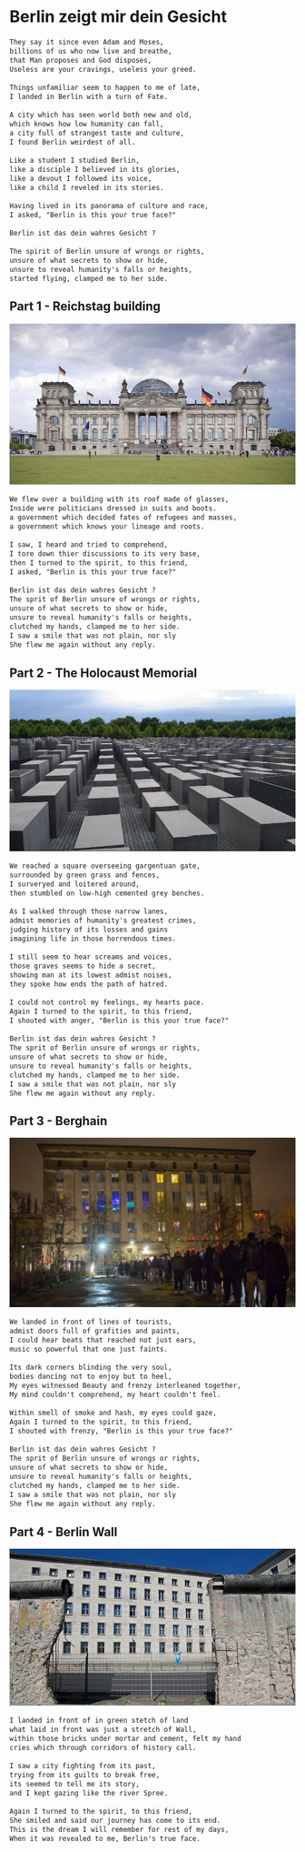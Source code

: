 # Berlin zeigt mir dein Gesicht

    They say it since even Adam and Moses,
    billions of us who now live and breathe,
    that Man proposes and God disposes,
    Useless are your cravings, useless your greed.

    Things unfamiliar seem to happen to me of late,
    I landed in Berlin with a turn of Fate.

    A city which has seen world both new and old,
    which knows how low humanity can fall, 
    a city full of strangest taste and culture,
    I found Berlin weirdest of all.

    Like a student I studied Berlin,
    like a disciple I believed in its glories,
    like a devout I followed its voice,
    like a child I reveled in its stories.

    Having lived in its panorama of culture and race,
    I asked, "Berlin is this your true face?"

    Berlin ist das dein wahres Gesicht ?

    The spirit of Berlin unsure of wrongs or rights,
    unsure of what secrets to show or hide,
    unsure to reveal humanity's falls or heights,
    started flying, clamped me to her side.

## Part 1 - Reichstag building

![screenshot](assets/img/reistag.jpg)

	We flew over a building with its roof made of glasses,
    Inside were politicians dressed in suits and boots.
	a government which decided fates of refugees and masses,
	a government which knows your lineage and roots.
	
    I saw, I heard and tried to comprehend,
    I tore down thier discussions to its very base,
    then I turned to the spirit, to this friend, 
    I asked, "Berlin is this your true face?"

    Berlin ist das dein wahres Gesicht ?
    The sprit of Berlin unsure of wrongs or rights,
    unsure of what secrets to show or hide,
    unsure to reveal humanity's falls or heights,
    clutched my hands, clamped me to her side.
    I saw a smile that was not plain, nor sly
	She flew me again without any reply.

## Part 2 - The Holocaust Memorial

![screenshot](assets/img/jews.jpg)

    We reached a square overseeing gargentuan gate,
    surrounded by green grass and fences,
	I surveryed and loitered around,
	then stumbled on low-high cemented grey benches.

	As I walked through those narrow lanes,
    admist memories of humanity's greatest crimes,
    judging history of its losses and gains
    imagining life in those horrendous times.

    I still seem to hear screams and voices,
    those graves seems to hide a secret,
    showing man at its lowest admist noises,
	they spoke how ends the path of hatred.

    I could not control my feelings, my hearts pace.
	Again I turned to the spirit, to this friend, 
    I shouted with anger, "Berlin is this your true face?"

	Berlin ist das dein wahres Gesicht ?
    The sprit of Berlin unsure of wrongs or rights,
    unsure of what secrets to show or hide,
    unsure to reveal humanity's falls or heights,
    clutched my hands, clamped me to her side.
    I saw a smile that was not plain, nor sly
	She flew me again without any reply.

## Part 3 - Berghain

![screenshot](assets/img/berghain.jpeg)

	We landed in front of lines of tourists,
	admist doors full of grafities and paints,
    I could hear beats that reached not just ears,
    music so powerful that one just faints.

	Its dark corners blinding the very soul,
    bodies dancing not to enjoy but to heel,
	My eyes witnessed Beauty and frenzy interleaned together, 
	My mind couldn't comprehend, my heart couldn't feel.

	Within smell of smoke and hash, my eyes could gaze,
	Again I turned to the spirit, to this friend, 
    I shouted with frenzy, "Berlin is this your true face?"

	Berlin ist das dein wahres Gesicht ?
    The sprit of Berlin unsure of wrongs or rights,
    unsure of what secrets to show or hide,
    unsure to reveal humanity's falls or heights,
    clutched my hands, clamped me to her side.
    I saw a smile that was not plain, nor sly
	She flew me again without any reply.


## Part 4 - Berlin Wall
	
![screenshot](assets/img/wall.jpeg)

	I landed in front of in green stetch of land 
	what laid in front was just a stretch of Wall,
	within those bricks under mortar and cement, felt my hand
    cries which through corridors of history call.
	
    I saw a city fighting from its past, 
    trying from its guilts to break free,
    its seemed to tell me its story,
    and I kept gazing like the river Spree.
	
	Again I turned to the spirit, to this friend, 
    She smiled and said our journey has come to its end.
    This is the dream I will remember for rest of my days,
	When it was revealed to me, Berlin's true face.
	
